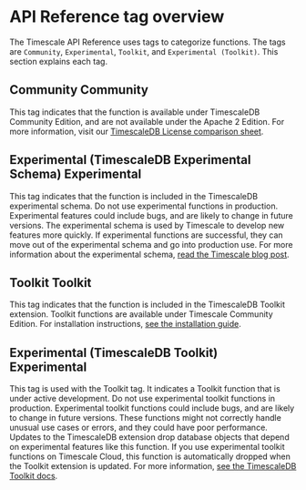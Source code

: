 # API Reference tag overview
The Timescale API Reference uses tags to categorize functions. The tags are `Community`, 
`Experimental`, `Toolkit`, and `Experimental (Toolkit)`. This section explains each tag.

## Community <tag type="community">Community</tag>
This tag indicates that the function is available under TimescaleDB Community 
Edition, and are not available under the Apache 2 Edition. For more information, 
visit our [TimescaleDB License comparison sheet][tsl-comparison].

## Experimental (TimescaleDB Experimental Schema) <tag type="experimental">Experimental</tag>
This tag indicates that the function is included in the TimescaleDB experimental schema. 
Do not use experimental functions in production. Experimental features could include bugs, 
and are likely to change in future versions. The experimental schema is used by Timescale 
to develop new features more quickly. If experimental functions are successful, 
they can move out of the experimental schema and go into production use. For more 
information about the experimental schema, [read the Timescale blog post][experimental-blog].

## Toolkit <tag type="toolkit">Toolkit</tag>
This tag indicates that the function is included in the TimescaleDB Toolkit extension. 
Toolkit functions are available under Timescale Community Edition. 
For installation instructions, [see the installation guide][toolkit-install].

## Experimental (TimescaleDB Toolkit) <tag type="experimental-toolkit">Experimental</tag>
This tag is used with the Toolkit tag. It indicates a Toolkit function that is under 
active development. Do not use experimental toolkit functions in production. 
Experimental toolkit functions could include bugs, and are likely to change in future versions. 
These functions might not correctly handle unusual use cases or errors, and they 
could have poor performance. Updates to the TimescaleDB extension drop database 
objects that depend on experimental features like this function. If you use experimental 
toolkit functions on Timescale Cloud, this function is automatically dropped when the 
Toolkit extension is updated. For more information, [see the TimescaleDB Toolkit docs][toolkit-docs].

[tsl-comparison]: /timescaledb/:currentVersion:/timescaledb-edition-comparison/
[toolkit-install]: /timescaledb/:currentVersion:/how-to-guides/hyperfunctions/install-toolkit/
[toolkit-docs]: https://github.com/timescale/timescaledb-toolkit/tree/main/docs#a-note-on-tags-
[experimental-blog]: https://blog.timescale.com/blog/move-fast-but-dont-break-things-introducing-the-experimental-schema-with-new-experimental-features-in-timescaledb-2-4/
